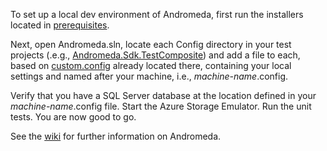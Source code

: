 To set up a local dev environment of Andromeda, first run the installers located in [prerequisites](https://github.com/m104software/andromeda/tree/master/prerequisites).

Next, open Andromeda.sln, locate each Config directory in your test projects (.e.g., [Andromeda.Sdk.TestComposite](https://github.com/m104software/andromeda/tree/master/tests/Andromeda.Sdk.TestComposite/Config)) and add a file to each, based on [custom.config](https://github.com/m104software/andromeda/blob/master/tests/Andromeda.Sdk.TestComposite/Config/custom.config) already located there, containing your local settings and named after your machine, i.e., _machine-name_.config.

Verify that you have a SQL Server database at the location defined in your _machine-name_.config file. Start the Azure Storage Emulator. Run the unit tests. You are now good to go.

See the [wiki](https://github.com/m104software/andromeda/wiki) for further information on Andromeda.